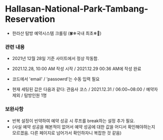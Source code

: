 # Hallasan-National-Park-Tambang-Reservation
- 한라산 탐방 예약시스템 크롤링 (🍀❄국내 최초❄🌲)

### 관련 내용
- 2021년 12월 28일 기준 사이트에서 정상 작동함.

- 2021.12.28, 10:00 AM 작성 시작 / 2021.12.29 00:36 AM에 작성 완료
- 코드에서 'email' / 'passowrd'는 수동 입력 필요
- 현재 세팅된 값은 다음과 같다: 관음사 코스 / 2021.12.31 / 06:00~08:00 / 예약자 제외 / 탐방인원 1명 

### 보완사항
- 반복 설정이 빈약하여 예약 성공 시 루프를 break하는 설정 추가 필요. 
- (사실 예약 성공을 해본적이 없어서 예약 성공에 대한 값을 어디서 확인해야하는지 모르겠음. 다른 페이지로 넘어가서 확인하자니 복잡한 것 같음) 

